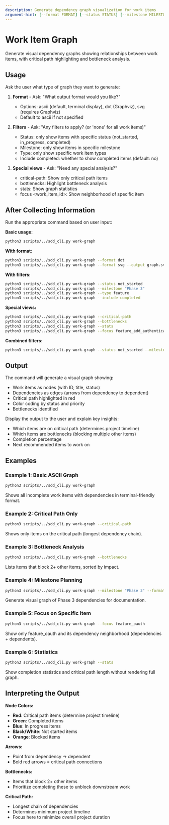 ```yaml
---
description: Generate dependency graph visualization for work items
argument-hint: [--format FORMAT] [--status STATUS] [--milestone MILESTONE] [--type TYPE] [--focus ID] [--critical-path] [--bottlenecks] [--stats] [--include-completed] [--output FILE]
---
```


# Work Item Graph

Generate visual dependency graphs showing relationships between work items, with critical path highlighting and bottleneck analysis.

## Usage

Ask the user what type of graph they want to generate:

1. **Format** - Ask: "What output format would you like?"
   - Options: ascii (default, terminal display), dot (Graphviz), svg (requires Graphviz)
   - Default to ascii if not specified

2. **Filters** - Ask: "Any filters to apply? (or 'none' for all work items)"
   - Status: only show items with specific status (not_started, in_progress, completed)
   - Milestone: only show items in specific milestone
   - Type: only show specific work item types
   - Include completed: whether to show completed items (default: no)

3. **Special views** - Ask: "Need any special analysis?"
   - critical-path: Show only critical path items
   - bottlenecks: Highlight bottleneck analysis
   - stats: Show graph statistics
   - focus <work_item_id>: Show neighborhood of specific item

## After Collecting Information

Run the appropriate command based on user input:

**Basic usage:**
```bash
python3 scripts/../sdd_cli.py work-graph
```

**With format:**
```bash
python3 scripts/../sdd_cli.py work-graph --format dot
python3 scripts/../sdd_cli.py work-graph --format svg --output graph.svg
```

**With filters:**
```bash
python3 scripts/../sdd_cli.py work-graph --status not_started
python3 scripts/../sdd_cli.py work-graph --milestone "Phase 3"
python3 scripts/../sdd_cli.py work-graph --type feature
python3 scripts/../sdd_cli.py work-graph --include-completed
```

**Special views:**
```bash
python3 scripts/../sdd_cli.py work-graph --critical-path
python3 scripts/../sdd_cli.py work-graph --bottlenecks
python3 scripts/../sdd_cli.py work-graph --stats
python3 scripts/../sdd_cli.py work-graph --focus feature_add_authentication
```

**Combined filters:**
```bash
python3 scripts/../sdd_cli.py work-graph --status not_started --milestone "Phase 3" --format svg --output phase3.svg
```

## Output

The command will generate a visual graph showing:
- Work items as nodes (with ID, title, status)
- Dependencies as edges (arrows from dependency to dependent)
- Critical path highlighted in red
- Color coding by status and priority
- Bottlenecks identified

Display the output to the user and explain key insights:
- Which items are on critical path (determines project timeline)
- Which items are bottlenecks (blocking multiple other items)
- Completion percentage
- Next recommended items to work on

## Examples

### Example 1: Basic ASCII Graph
```bash
python3 scripts/../sdd_cli.py work-graph
```
Shows all incomplete work items with dependencies in terminal-friendly format.

### Example 2: Critical Path Only
```bash
python3 scripts/../sdd_cli.py work-graph --critical-path
```
Shows only items on the critical path (longest dependency chain).

### Example 3: Bottleneck Analysis
```bash
python3 scripts/../sdd_cli.py work-graph --bottlenecks
```
Lists items that block 2+ other items, sorted by impact.

### Example 4: Milestone Planning
```bash
python3 scripts/../sdd_cli.py work-graph --milestone "Phase 3" --format svg --output phase3_dependencies.svg
```
Generate visual graph of Phase 3 dependencies for documentation.

### Example 5: Focus on Specific Item
```bash
python3 scripts/../sdd_cli.py work-graph --focus feature_oauth
```
Show only feature_oauth and its dependency neighborhood (dependencies + dependents).

### Example 6: Statistics
```bash
python3 scripts/../sdd_cli.py work-graph --stats
```
Show completion statistics and critical path length without rendering full graph.

## Interpreting the Output

**Node Colors:**
- **Red**: Critical path items (determine project timeline)
- **Green**: Completed items
- **Blue**: In progress items
- **Black/White**: Not started items
- **Orange**: Blocked items

**Arrows:**
- Point from dependency → dependent
- Bold red arrows = critical path connections

**Bottlenecks:**
- Items that block 2+ other items
- Prioritize completing these to unblock downstream work

**Critical Path:**
- Longest chain of dependencies
- Determines minimum project timeline
- Focus here to minimize overall project duration
